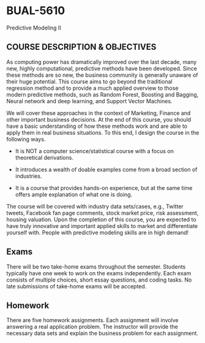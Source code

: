 # BUAL-5610

Predictive Modeling II

## COURSE DESCRIPTION & OBJECTIVES
As computing power has dramatically improved over the last decade, many new, highly computational, predictive methods have been developed. Since these methods are so new, the business community is generally unaware of their huge potential. This course aims to go beyond the traditional regression method and to provide a much applied overview to those modern predictive methods, such as Random Forest, Boosting and Bagging, Neural network and deep learning, and Support Vector Machines.

We will cover these approaches in the context of Marketing, Finance and other important business decisions. At the end of this course, you should have a basic understanding of how these methods work and are able to apply them in real business situations. To this end, I design the course in the following ways.

  + It is NOT a computer science/statistical course with a focus on theoretical derivations.
  
  + It introduces a wealth of doable examples come from a broad section of industries.
  
  + It is a course that provides hands-on experience, but at the same time offers ample explanation of what one is doing.


The course will be covered with industry data sets/cases, e.g., Twitter tweets, Facebook fan page comments, stock market price, risk assessment, housing valuation. Upon the completion of this course, you are expected to have truly innovative and important applied skills to market and differentiate yourself with. People with predictive modeling skills are in high demand!

## Exams

There will be two take-home exams throughout the semester. Students typically have one week to work on the exams independently. Each exam consists of multiple choices, short essay questions, and coding tasks. No late submissions of take-home exams will be accepted.

## Homework

There are five homework assignments. Each assignment will involve answering a real application problem. The instructor will provide the necessary data sets and explain the business problem for each assignment.

